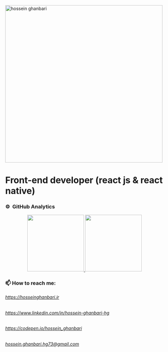 <img alt="hossein ghanbari"  title="hossein ghanbari" src="https://hosseinghanbari.ir/img/logoDark.png" width="500" />

# Front-end developer (react js & react native) 

### ⚙️ &nbsp;GitHub Analytics

<p align="center">
<a href="https://github.com/nimahkh">
  <img height="180em" src="https://github-readme-stats-eight-theta.vercel.app/api?username=hossein-ghanbari&show_icons=true&theme=algolia&include_all_commits=true&count_private=true"/>
  <img height="180em" src="https://github-readme-stats-eight-theta.vercel.app/api/top-langs/?username=hossein-ghanbari&layout=compact&langs_count=10&theme=algolia"/>
</a>
</p>
 
### 📫 How to reach me:
######  https://hosseinghanbari.ir
###### https://www.linkedin.com/in/hossein-ghanbari-hg
###### https://codepen.io/hossein_ghanbari
###### hossein.ghanbari.hg73@gmail.com

